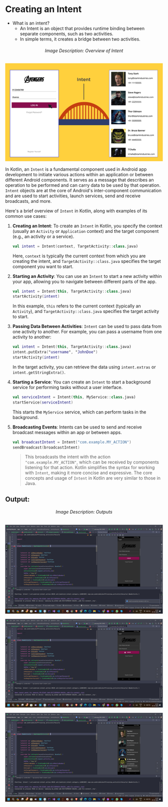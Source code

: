 # Creating an Intent

 - What is an intent?
   - An Intent is an object that provides runtime binding between separate components, such as two activities.
   - In simple terms, it creates a bridge between two activities.
   

 <h6 align = "center">  Image Description: Overview of Intent </h6>


  <p align="center">
  <img src="https://github.com/Amit-Ashok-Swain/Android-Kick-Off/blob/main/images/Creating-an-Intent/01.png" alt="Image Description" />
       </p>


In Kotlin, an `Intent` is a fundamental component used in Android app development to initiate various actions within an application or between different Android components. It serves as a message that describes an operation to be performed and can carry data to be used by that operation. `Intent` objects are at the core of Android's inter-component communication and are used to start activities, launch services, send and receive broadcasts, and more.

Here's a brief overview of `Intent` in Kotlin, along with examples of its common use cases:

1. **Creating an Intent**:
   To create an `Intent` in Kotlin, you specify the context (usually an `Activity` or `Application` context) and the target component (e.g., an activity or a service).

   ```kotlin
   val intent = Intent(context, TargetActivity::class.java)
   ```

   Here, `context` is typically the current context from which you are creating the intent, and `TargetActivity::class.java` specifies the target component you want to start.

2. **Starting an Activity**:
   You can use an `Intent` to start a new activity within your app, allowing you to navigate between different parts of the app.

   ```kotlin
   val intent = Intent(this, TargetActivity::class.java)
   startActivity(intent)
   ```

   In this example, `this` refers to the current context (typically an `Activity`), and `TargetActivity::class.java` specifies the target activity to start.

3. **Passing Data Between Activities**:
   `Intent` can be used to pass data from one activity to another. For example, you can pass a username from one activity to another:

   ```kotlin
   val intent = Intent(this, TargetActivity::class.java)
   intent.putExtra("username", "JohnDoe")
   startActivity(intent)
   ```

   In the target activity, you can retrieve the data using `intent.extras` or `intent.getStringExtra()`.

4. **Starting a Service**:
   You can create an `Intent` to start a background service for performing tasks without a user interface.

   ```kotlin
   val serviceIntent = Intent(this, MyService::class.java)
   startService(serviceIntent)
   ```

   This starts the `MyService` service, which can perform tasks in the background.

5. **Broadcasting Events**:
   Intents can be used to send and receive broadcast messages within an app or between apps.

   ```kotlin
   val broadcastIntent = Intent("com.example.MY_ACTION")
   sendBroadcast(broadcastIntent)
   ```

   > This broadcasts the intent with the action `"com.example.MY_ACTION"`, which can be received by components listening for that action. 
   > Kotlin simplifies the syntax for working with `Intent`, making it more concise and expressive. The core concepts and usage of `Intent` in Kotlin are very similar to those in Java.


## Output:

<h6 align = "center">  Image Description: Outputs </h6>


  <p align="center">
  <img src="https://github.com/Amit-Ashok-Swain/Android-Kick-Off/blob/main/images/Creating-an-Intent/Outputs/01.png" alt="Image Description" />
       </p>

  <p align="center">
  <img src="https://github.com/Amit-Ashok-Swain/Android-Kick-Off/blob/main/images/Creating-an-Intent/Outputs/02.png" alt="Image Description" />
       </p>

  <p align="center">
  <img src="https://github.com/Amit-Ashok-Swain/Android-Kick-Off/blob/main/images/Creating-an-Intent/Outputs/03.png" alt="Image Description" />
       </p>

